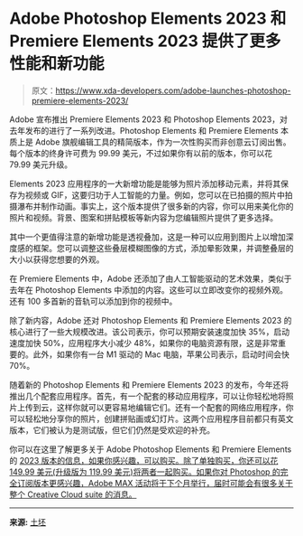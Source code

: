 # Adobe Photoshop Elements 2023 和 Premiere Elements 2023 提供了更多性能和新功能

> 原文：<https://www.xda-developers.com/adobe-launches-photoshop-premiere-elements-2023/>

Adobe 宣布推出 Premiere Elements 2023 和 Photoshop Elements 2023，对去年发布的进行了一系列改进。Photoshop Elements 和 Premiere Elements 本质上是 Adobe 旗舰编辑工具的精简版本，作为一次性购买而非创意云订阅出售。每个版本的终身许可费为 99.99 美元，不过如果你有以前的版本，你可以花 79.99 美元升级。

Elements 2023 应用程序的一大新增功能是能够为照片添加移动元素，并将其保存为视频或 GIF，这要归功于人工智能的力量。例如，您可以在已拍摄的照片中拍摄瀑布并制作动画。事实上，这个版本提供了很多新的内容，你可以用来美化你的照片和视频。背景、图案和拼贴模板等新内容为您编辑照片提供了更多选择。

其中一个更值得注意的新增功能是透视叠加，这是一种可以应用到图片上以增加深度感的框架。您可以调整这些叠层模糊图像的方式，添加晕影效果，并调整叠层的大小以获得您想要的外观。

在 Premiere Elements 中，Adobe 还添加了由人工智能驱动的艺术效果，类似于去年在 Photoshop Elements 中添加的内容。这些可以立即改变你的视频外观。还有 100 多首新的音轨可以添加到你的视频中。

除了新内容，Adobe 还对 Photoshop Elements 和 Premiere Elements 2023 的核心进行了一些大规模改进。该公司表示，你可以预期安装速度加快 35%，启动速度加快 50%，应用程序大小减少 48%，如果你的电脑资源有限，这是非常重要的。此外，如果你有一台 M1 驱动的 Mac 电脑，苹果公司表示，启动时间会快 70%。

随着新的 Photoshop Elements 和 Premiere Elements 2023 的发布，今年还将推出几个配套应用程序。首先，有一个配套的移动应用程序，可以让你轻松地将照片上传到云，这样你就可以更容易地编辑它们。还有一个配套的网络应用程序，你可以轻松地分享你的照片，创建拼贴画或幻灯片。这两个应用程序目前都只有英文版本，它们被认为是测试版，但它们仍然是受欢迎的补充。

你可以在这里了解更多关于 Adobe Photoshop Elements 和 Premiere Elements 的 [2023 版本的信息，如果你感兴趣，可以购买。除了单独购买，你还可以花 149.99 美元(升级版为 119.99 美元)将两者一起购买。如果你对 Photoshop 的完全订阅版本更感兴趣，Adobe MAX 活动将于下个月举行，届时可能会有很多关于整个 Creative Cloud suite 的消息。](https://www.adobe.com/products/photoshop-premiere-elements.html)

* * *

**来源:** [土坯](https://news.adobe.com/news/news-details/2022/Media-Alert-Adobe-Unveils-Photoshop-Elements-and-Premiere-Elements-2023-with-Faster-Easier-Photo-and-Video-Editing/default.aspx)